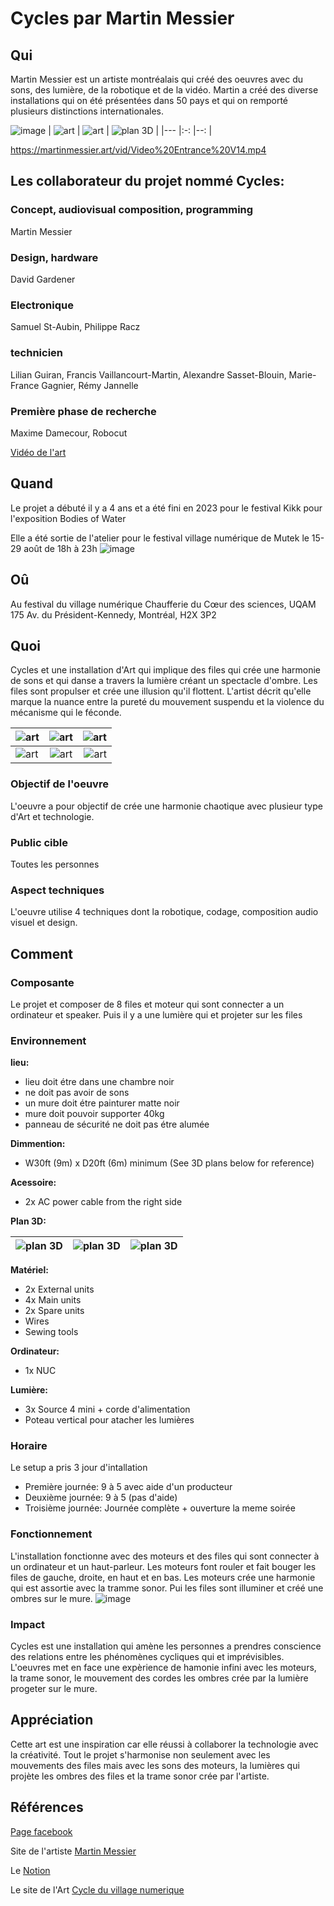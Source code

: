 # Cycles par Martin Messier

## Qui
Martin Messier est un artiste montréalais qui créé des oeuvres avec du sons, des lumière, de la robotique et de la vidéo. Martin a créé des diverse installations qui on été présentées dans 50 pays et qui on remporté plusieurs distinctions internationales. 

![image](https://github.com/user-attachments/assets/8e7e09fb-130d-4dca-928f-c257d9ac0335)
|   ![art](https://github.com/user-attachments/assets/d276ac8a-f78a-468e-9473-a16e3042749f)   |   ![art](https://github.com/user-attachments/assets/92ab3d81-fe21-4c42-9d9a-7c536e37f61a)  |   ![plan 3D](https://github.com/user-attachments/assets/9ed55b8f-378c-4851-8dc2-5f89047f0c24)  | 
|---    |:-:    |--:    |

https://martinmessier.art/vid/Video%20Entrance%20V14.mp4

## Les collaborateur du projet nommé Cycles: 

### Concept, audiovisual composition, programming
Martin Messier

### Design, hardware
David Gardener

### Electronique
Samuel St-Aubin, Philippe Racz

### technicien
Lilian Guiran, Francis Vaillancourt-Martin, Alexandre Sasset-Blouin, Marie-France Gagnier, Rémy Jannelle

### Première phase de recherche
Maxime Damecour, Robocut

[Vidéo de l'art](https://martinmessier.art/cycles.html) 

## Quand
Le projet a débuté il y a 4 ans et a été fini en 2023 pour le festival Kikk pour l'exposition Bodies of Water

Elle a été sortie de l'atelier pour le festival village numérique de Mutek
le 15-29 août de 18h à 23h
![image](https://github.com/user-attachments/assets/3f2f0827-4f88-4052-b0c2-83aade99e2e1)



## Oû

Au festival du village numérique
Chaufferie du Cœur des sciences, UQAM
175 Av. du Président-Kennedy, Montréal, H2X 3P2 

## Quoi

Cycles et une installation d'Art qui implique des files qui crée une harmonie de sons et qui danse a travers la lumière créant un spectacle d'ombre.
Les files sont propulser et crée une illusion qu'il flottent. L'artist décrit qu'elle marque la nuance entre la pureté du mouvement suspendu et la violence du mécanisme qui le féconde.

|   ![art](https://github.com/user-attachments/assets/cd196166-4174-4e88-8c61-ec99a585c969)   |   ![art](https://github.com/user-attachments/assets/7a12bb34-71d3-4977-ae33-315087fe2c12)  |   ![art](https://github.com/user-attachments/assets/e53dd9b7-08de-4b78-bcbf-6d1b86de97cf)  | 
|---    |:-:    |--:    |
|   ![art](https://github.com/user-attachments/assets/3a9fb4cf-48bf-43b2-b323-c9f1c7fb5096)   |   ![art](https://github.com/user-attachments/assets/d36f5e8d-2762-47bd-bcb5-ad2bed399fd7)  |   ![art](https://github.com/user-attachments/assets/40fb080f-c026-46bc-bbca-95dbf0054e7b)  | 


### Objectif de l'oeuvre
L'oeuvre a pour objectif de crée une harmonie chaotique avec plusieur type d'Art et technologie.

### Public cible
Toutes les personnes

### Aspect techniques

L'oeuvre utilise 4 techniques dont la robotique, codage, composition audio visuel et design.


## Comment

### Composante

Le projet et composer de 8 files et moteur qui sont connecter a un ordinateur et speaker. Puis il y a une lumière qui et projeter sur les files


### Environnement
**lieu:**
* lieu doit étre dans une chambre noir
* ne doit pas avoir de sons
* un mure doit étre painturer matte noir
* mure doit pouvoir supporter 40kg
* panneau de sécurité ne doit pas étre alumée 
        
**Dimmention:**  
* W30ft (9m) x D20ft (6m) minimum (See 3D plans below for reference) 

**Acessoire:** 
* 2x AC power cable from the right side

**Plan 3D:** 

|   ![plan 3D](https://github.com/user-attachments/assets/af2c837f-fa4e-4950-b762-b55755ed72dc)   |   ![plan 3D](https://github.com/user-attachments/assets/83baa23e-73f5-48b7-9d7a-842374d702c2)  |   ![plan 3D](https://github.com/user-attachments/assets/1b13df78-076a-48b4-8941-58d810915ff9)  |
|---    |:-:    |--:    |

**Matériel:**
* 2x External units
* 4x Main units
* 2x Spare units
* Wires
* Sewing tools 

**Ordinateur:**
* 1x NUC

**Lumière:**
* 3x Source 4 mini + corde d'alimentation
* Poteau vertical pour atacher les lumières

### Horaire
Le setup a pris 3 jour d'intallation 
* Première journée: 9 à 5 avec aide d'un producteur
* Deuxième journée: 9 à 5 (pas d'aide)
* Troisième journée: Journée complète + ouverture la meme soirée

### Fonctionnement

L'installation fonctionne avec des moteurs et des files qui sont connecter à un ordinateur et un haut-parleur. Les moteurs font rouler et fait bouger les files de gauche, droite, en haut et en bas. Les moteurs crée une harmonie qui est assortie avec la tramme sonor. Pui les files sont illuminer et créé une ombres sur le mure.
![image](https://github.com/user-attachments/assets/c98d19ea-e669-4aa5-9503-aecb5098a70c)


### Impact

Cycles est une installation qui amène les personnes a prendres conscience des relations entre les phénomènes cycliques qui et imprévisibles. L'oeuvres met en face une expèrience de hamonie infini avec les moteurs, la trame sonor, le mouvement des cordes les ombres crée par la lumière progeter sur le mure. 


## Appréciation
Cette art est une inspiration car elle réussi à collaborer la technologie avec la créativité. Tout le projet s'harmonise non seulement avec les mouvements des files mais avec les sons des moteurs, la lumières qui projète les ombres des files et la trame sonor crée par l'artiste. 


## Références


 [Page facebook](https://www.facebook.com/martinmessiermartinmessier/) 

Site de l'artiste [Martin Messier](https://martinmessier.art) 

Le [Notion](https://14lieux.notion.site/Cycles-90bb1ce7606848d2860292edbceae302) 

Le site de l'Art [Cycle du village numerique](https://village-numerique.mutek.org/fr/installations/cycles-par-martin-messier) 

